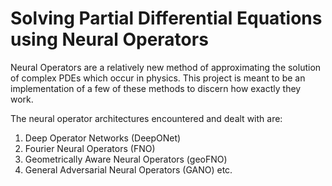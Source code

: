 # **Solving Partial Differential Equations using Neural Operators**
Neural Operators are a relatively new method of approximating the solution of complex PDEs which occur in physics. This project is meant to be an implementation of a few of these methods to discern how exactly they work.

The neural operator architectures encountered and dealt with are: 
1. Deep Operator Networks (DeepONet)
2. Fourier Neural Operators (FNO)
3. Geometrically Aware Neural Operators (geoFNO)
4. General Adversarial Neural Operators (GANO)
etc. 






